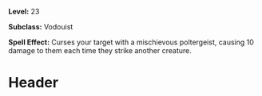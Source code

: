 <!-- TITLE: Spell: Poltergeist -->
<!-- SUBTITLE:  -->

**Level:** 23

**Subclass:** Vodouist

**Spell Effect:** Curses your target with a mischievous poltergeist, causing 10 damage to them each time they strike another creature.

# Header